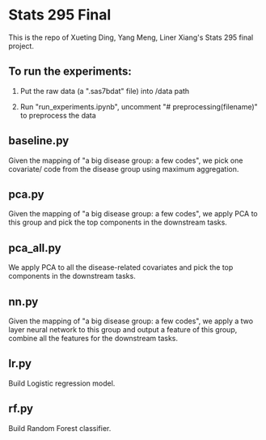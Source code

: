 # Stats 295 Final

This is the repo of Xueting Ding, Yang Meng, Liner Xiang's Stats 295 final project.
 
## To run the experiments:
 
1. Put the raw data (a ".sas7bdat" file) into /data path

2. Run "run_experiments.ipynb", uncomment "# preprocessing(filename)" to preprocess the data

## baseline.py

Given the mapping of "a big disease group: a few codes", we pick one covariate/ code from the disease group using maximum aggregation. 

## pca.py

Given the mapping of "a big disease group: a few codes", we apply PCA to this group and pick the top components in the downstream tasks.

## pca_all.py

We apply PCA to all the disease-related covariates and pick the top components in the downstream tasks.

## nn.py

Given the mapping of "a big disease group: a few codes", we apply a two layer neural network to this group and output a feature of this group, combine all the features for the downstream tasks.

## lr.py

Build Logistic regression model.

## rf.py

Build Random Forest classifier.
